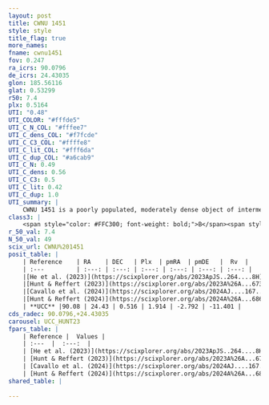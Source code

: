 ```yaml
---
layout: post
title: CWNU 1451
style: style
title_flag: true
more_names: 
fname: cwnu1451
fov: 0.247
ra_icrs: 90.0796
de_icrs: 24.43035
glon: 185.56116
glat: 0.53299
r50: 7.4
plx: 0.5164
UTI: "0.48"
UTI_COLOR: "#fffde5"
UTI_C_N_COL: "#fffee7"
UTI_C_dens_COL: "#f7fcde"
UTI_C_C3_COL: "#ffffe8"
UTI_C_lit_COL: "#fff6da"
UTI_C_dup_COL: "#a6cab9"
UTI_C_N: 0.49
UTI_C_dens: 0.56
UTI_C_C3: 0.5
UTI_C_lit: 0.42
UTI_C_dup: 1.0
UTI_summary: |
    CWNU 1451 is a poorly populated, moderately dense object of intermediate C3 quality. It was recently reported in the literature.
class3: |
    <span style="color: #FFC300; font-weight: bold;">B</span><span style="color: #FFC300; font-weight: bold;">B</span>
r_50_val: 7.4
N_50_val: 49
scix_url: CWNU%201451
posit_table: |
    | Reference    | RA    | DEC   | Plx  | pmRA  | pmDE   |  Rv  |
    | :---         | :---: | :---: | :---: | :---: | :---: | :---: |
    |[He et al. (2023)](https://scixplorer.org/abs/2023ApJS..264....8H) | 90.073 | 24.433 | 0.522 | 1.914 | -2.789 | -11.4 |
    |[Hunt & Reffert (2023)](https://scixplorer.org/abs/2023A%26A...673A.114H) | 90.067 | 24.406 | 0.52 | 1.92 | -2.794 | -11.365 |
    |[Cavallo et al. (2024)](https://scixplorer.org/abs/2024AJ....167...12C) | 90.068 | 24.453 | 0.523 | -- | -- | -- |
    |[Hunt & Reffert (2024)](https://scixplorer.org/abs/2024A%26A...686A..42H) | 90.067 | 24.406 | 0.52 | 1.92 | -2.794 | -11.365 |
    | **UCC** |90.08 | 24.43 | 0.516 | 1.914 | -2.792 | -11.401 | 
cds_radec: 90.0796,+24.43035
carousel: UCC_HUNT23
fpars_table: |
    | Reference |  Values |
    | :---  |  :---:  |
    | [He et al. (2023)](https://scixplorer.org/abs/2023ApJS..264....8H) | `A0=1.8, m-M=11.25, logAge=8.9` |
    | [Hunt & Reffert (2023)](https://scixplorer.org/abs/2023A%26A...673A.114H) | `AV50=1.834, diffAV50=1.422, MOD50=11.283, logAge50=8.625` |
    | [Cavallo et al. (2024)](https://scixplorer.org/abs/2024AJ....167...12C) | `AV50=1.92, dMod50=11.29, logAge50=8.69, [Fe/H]50=0.12` |
    | [Hunt & Reffert (2024)](https://scixplorer.org/abs/2024A%26A...686A..42H) | `MassJ=261.879` |
shared_table: |
    
---
```

